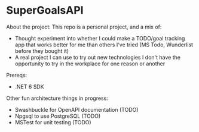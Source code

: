 # SuperGoalsAPI

About the project:
This repo is a personal project, and a mix of:
- Thought experiment into whether I could make a TODO/goal tracking app that works better for me than others I've tried (MS Todo, Wunderlist before they bought it)
- A real project I can use to try out new technologies I don't have the opportunity to try in the workplace for one reason or another

Prereqs:
- .NET 6 SDK

Other fun architecture things in progress:
- Swashbuckle for OpenAPI documentation (TODO)
- Npgsql to use PostgreSQL (TODO)
- MSTest for unit testing (TODO)
